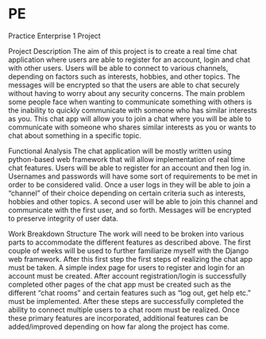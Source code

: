 # PE
Practice Enterprise 1 Project

Project Description
	The aim of this project is to create a real time chat application where users are able to register for an account, login and chat with other users. Users will be able to connect to various channels, depending on factors such as interests, hobbies, and other topics. The messages will be encrypted so that the users are able to chat securely without having to worry about any security concerns. The main problem some people face when wanting to communicate something with others is the inability to quickly communicate with someone who has similar interests as you. This chat app will allow you to join a chat where you will be able to communicate with someone who shares similar interests as you or wants to chat about something in a specific topic.

Functional Analysis
	The chat application will be mostly written using python-based web framework that will allow implementation of real time chat features. Users will be able to register for an account and then log in. Usernames and passwords will have some sort of requirements to be met in order to be considered valid. Once a user logs in they will be able to join a “channel” of their choice depending on certain criteria such as interests, hobbies and other topics. A second user will be able to join this channel and communicate with the first user, and so forth. Messages will be encrypted to preserve integrity of user data. 

Work Breakdown Structure
The work will need to be broken into various parts to accommodate the different features as described above. The first couple of weeks will be used to further familiarize myself with the Django web framework. After this first step the first steps of realizing the chat app must be taken. A simple index page for users to register and login for an account must be created. After account registration/login is successfully completed other pages of the chat app must be created such as the different “chat rooms” and certain features such as “log out, get help etc.” must be implemented. After these steps are successfully completed the ability to connect multiple users to a chat room must be realized. Once these primary features are incorporated, additional features can be added/improved depending on how far along the project has come.
